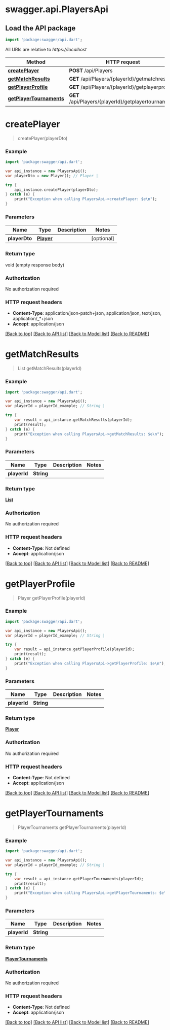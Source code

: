 # swagger.api.PlayersApi

## Load the API package
```dart
import 'package:swagger/api.dart';
```

All URIs are relative to *https://localhost*

Method | HTTP request | Description
------------- | ------------- | -------------
[**createPlayer**](PlayersApi.md#createPlayer) | **POST** /api/Players | 
[**getMatchResults**](PlayersApi.md#getMatchResults) | **GET** /api/Players/{playerId}/getmatchresults | 
[**getPlayerProfile**](PlayersApi.md#getPlayerProfile) | **GET** /api/Players/{playerId}/getplayerprofile | 
[**getPlayerTournaments**](PlayersApi.md#getPlayerTournaments) | **GET** /api/Players/{playerId}/getplayertournaments | 


# **createPlayer**
> createPlayer(playerDto)



### Example 
```dart
import 'package:swagger/api.dart';

var api_instance = new PlayersApi();
var playerDto = new Player(); // Player | 

try { 
    api_instance.createPlayer(playerDto);
} catch (e) {
    print("Exception when calling PlayersApi->createPlayer: $e\n");
}
```

### Parameters

Name | Type | Description  | Notes
------------- | ------------- | ------------- | -------------
 **playerDto** | [**Player**](Player.md)|  | [optional] 

### Return type

void (empty response body)

### Authorization

No authorization required

### HTTP request headers

 - **Content-Type**: application/json-patch+json, application/json, text/json, application/_*+json
 - **Accept**: application/json

[[Back to top]](#) [[Back to API list]](../README.md#documentation-for-api-endpoints) [[Back to Model list]](../README.md#documentation-for-models) [[Back to README]](../README.md)

# **getMatchResults**
> List<MatchResultInfo> getMatchResults(playerId)



### Example 
```dart
import 'package:swagger/api.dart';

var api_instance = new PlayersApi();
var playerId = playerId_example; // String | 

try { 
    var result = api_instance.getMatchResults(playerId);
    print(result);
} catch (e) {
    print("Exception when calling PlayersApi->getMatchResults: $e\n");
}
```

### Parameters

Name | Type | Description  | Notes
------------- | ------------- | ------------- | -------------
 **playerId** | **String**|  | 

### Return type

[**List<MatchResultInfo>**](MatchResultInfo.md)

### Authorization

No authorization required

### HTTP request headers

 - **Content-Type**: Not defined
 - **Accept**: application/json

[[Back to top]](#) [[Back to API list]](../README.md#documentation-for-api-endpoints) [[Back to Model list]](../README.md#documentation-for-models) [[Back to README]](../README.md)

# **getPlayerProfile**
> Player getPlayerProfile(playerId)



### Example 
```dart
import 'package:swagger/api.dart';

var api_instance = new PlayersApi();
var playerId = playerId_example; // String | 

try { 
    var result = api_instance.getPlayerProfile(playerId);
    print(result);
} catch (e) {
    print("Exception when calling PlayersApi->getPlayerProfile: $e\n");
}
```

### Parameters

Name | Type | Description  | Notes
------------- | ------------- | ------------- | -------------
 **playerId** | **String**|  | 

### Return type

[**Player**](Player.md)

### Authorization

No authorization required

### HTTP request headers

 - **Content-Type**: Not defined
 - **Accept**: application/json

[[Back to top]](#) [[Back to API list]](../README.md#documentation-for-api-endpoints) [[Back to Model list]](../README.md#documentation-for-models) [[Back to README]](../README.md)

# **getPlayerTournaments**
> PlayerTournaments getPlayerTournaments(playerId)



### Example 
```dart
import 'package:swagger/api.dart';

var api_instance = new PlayersApi();
var playerId = playerId_example; // String | 

try { 
    var result = api_instance.getPlayerTournaments(playerId);
    print(result);
} catch (e) {
    print("Exception when calling PlayersApi->getPlayerTournaments: $e\n");
}
```

### Parameters

Name | Type | Description  | Notes
------------- | ------------- | ------------- | -------------
 **playerId** | **String**|  | 

### Return type

[**PlayerTournaments**](PlayerTournaments.md)

### Authorization

No authorization required

### HTTP request headers

 - **Content-Type**: Not defined
 - **Accept**: application/json

[[Back to top]](#) [[Back to API list]](../README.md#documentation-for-api-endpoints) [[Back to Model list]](../README.md#documentation-for-models) [[Back to README]](../README.md)

